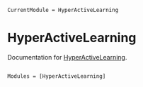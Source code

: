 ```@meta
CurrentModule = HyperActiveLearning
```

# HyperActiveLearning

Documentation for [HyperActiveLearning](https://github.com/ACEsuit/HyperActiveLearning.jl).

```@index
```

```@autodocs
Modules = [HyperActiveLearning]
```
